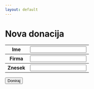 ```yaml
---
layout: default
---
```


<h1>Nova donacija</h1>

<form method="POST">
    <table style="width:100%">
        <tr>
            <th>Ime</th>
            <th><input type="text" name="Name"></th> 
        </tr>
        <tr>
            <th>Firma</th>
            <th><input type="text" name="Firm"></th> 
        </tr>
        <tr>
            <th>Znesek</th>
            <th><input type="number" name="Value"></th> 
        </tr>
    </table>
    <input type="submit" value="Doniraj">
</form>
